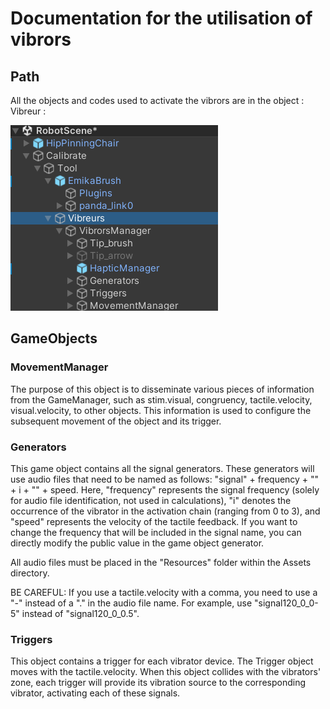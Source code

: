 # Documentation for the utilisation of vibrors

## Path

All the objects and codes used to activate the vibrors are in the object : Vibreur :

![Scene Editor](./Images/Vibror_path.png) 

## GameObjects

### MovementManager

The purpose of this object is to disseminate various pieces of information from the GameManager, such as stim.visual, congruency, tactile.velocity, visual.velocity, to other objects. This information is used to configure the subsequent movement of the object and its trigger.

### Generators

This game object contains all the signal generators. These generators will use audio files that need to be named as follows: "signal" + frequency + "" + i + "" + speed. Here, "frequency" represents the signal frequency (solely for audio file identification, not used in calculations), "i" denotes the occurrence of the vibrator in the activation chain (ranging from 0 to 3), and "speed" represents the velocity of the tactile feedback. If you want to change the frequency that will be included in the signal name, you can directly modify the public value in the game object generator.


All audio files must be placed in the "Resources" folder within the Assets directory.

BE CAREFUL: If you use a tactile.velocity with a comma, you need to use a "-" instead of a "." in the audio file name. For example, use "signal120_0_0-5" instead of "signal120_0_0.5".

### Triggers 

This object contains a trigger for each vibrator device. The Trigger object moves with the tactile.velocity. When this object collides with the vibrators' zone, each trigger will provide its vibration source to the corresponding vibrator, activating each of these signals.
